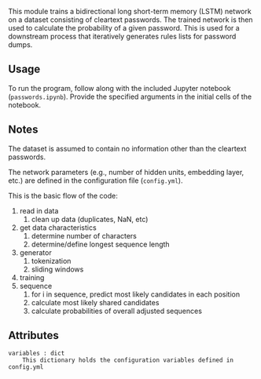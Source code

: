 This module trains a bidirectional long short-term memory (LSTM) 
network on a dataset consisting of cleartext passwords.
The trained network is then used to calculate the probability of a given password. 
This is used for a downstream process that iteratively generates rules lists for password dumps.

Usage
-----
To run the program, follow along with the included Jupyter notebook (`passwords.ipynb`). 
Provide the specified arguments in the initial cells of the notebook.


Notes
-----
The dataset is assumed to contain no information other than the 
cleartext passwords.

The network parameters (e.g., number of hidden units, embedding
layer, etc.) are defined in the configuration file (`config.yml`).

This is the basic flow of the code:

1) read in data
    1) clean up data (duplicates, NaN, etc)
2) get data characteristics
    1) determine number of characters
    2) determine/define longest sequence length
3) generator
    1) tokenization
    2) sliding windows
4) training
5) sequence
    1) for i in sequence, predict most likely candidates in each position
    2) calculate most likely shared candidates
    3) calculate probabilities of overall adjusted sequences

Attributes
----------

    variables : dict
        This dictionary holds the configuration variables defined in config.yml
    

